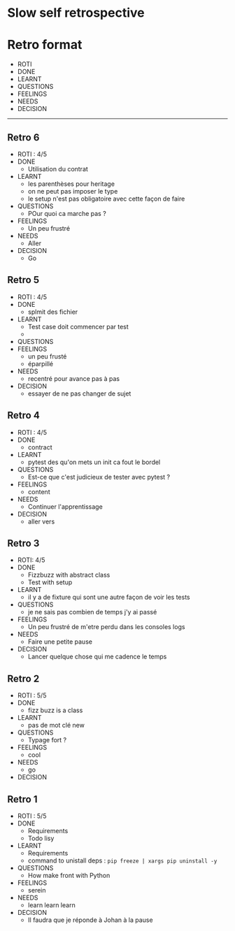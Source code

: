 Slow self retrospective
====

# Retro format 

 - ROTI
 - DONE
 - LEARNT
 - QUESTIONS
 - FEELINGS
 - NEEDS
 - DECISION

--------

## Retro 6

- ROTI : 4/5
- DONE 
  - Utilisation du contrat
- LEARNT
  - les parenthèses pour heritage
  - on ne peut pas imposer le type
  - le setup n'est pas obligatoire avec cette façon de faire
- QUESTIONS
  - POur quoi ca marche pas ?
- FEELINGS
  - Un peu frustré
- NEEDS
  - Aller
- DECISION
  - Go

## Retro 5 

- ROTI : 4/5
- DONE 
  - splmit des  fichier
- LEARNT
  - Test case doit commencer par test
  - 
- QUESTIONS
- FEELINGS
  - un peu frusté
  - éparpillé
- NEEDS
  - recentré pour avance pas à pas
- DECISION
  - essayer de ne pas changer de sujet


## Retro 4

- ROTI : 4/5
- DONE 
  - contract
- LEARNT
  - pytest des qu'on mets un init ca fout le bordel
- QUESTIONS
  - Est-ce que c'est judicieux de tester avec pytest ?
- FEELINGS
  - content
- NEEDS
  - Continuer l'apprentissage
- DECISION
  - aller vers 


## Retro 3
- ROTI: 4/5
- DONE 
  - Fizzbuzz with abstract class
  - Test with setup
- LEARNT
  - il y a de fixture qui sont une autre façon de voir les tests
- QUESTIONS
  - je ne sais pas combien de temps j'y ai passé
- FEELINGS
  - Un peu frustré de m'etre perdu dans les consoles logs
- NEEDS
  - Faire une petite pause
- DECISION
  - Lancer quelque chose qui me cadence le temps


## Retro 2
- ROTI : 5/5
- DONE 
  - fizz buzz is a class
- LEARNT
  - pas de mot clé new
- QUESTIONS
  - Typage fort ?
- FEELINGS
  - cool
- NEEDS
  - go
- DECISION


## Retro 1
 - ROTI : 5/5
 - DONE 
   - Requirements
   - Todo lisy
 - LEARNT
   - Requirements
   - command to unistall deps : ```pip freeze | xargs pip uninstall -y```
 - QUESTIONS
   - How make front with Python
 - FEELINGS
   - serein
 - NEEDS
   - learn learn learn
 - DECISION
   - Il faudra que je réponde à Johan à la pause
    